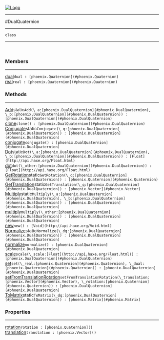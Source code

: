 
[![Logo](../../images/logo.png)](../../api/index.html)

---



#DualQuaternion



---

`class`
<span class="meta">

</span>


---

&nbsp;
&nbsp;

<h3>Members</h3> <hr/><span class="member apipage">
            <a name="dual"><a class="lift" href="#dual">dual</a></a><code class="signature apipage">dual : [phoenix.Quaternion](#phoenix.Quaternion)</code><br/></span>
        <span class="small_desc_flat"></span><span class="member apipage">
            <a name="real"><a class="lift" href="#real">real</a></a><code class="signature apipage">real : [phoenix.Quaternion](#phoenix.Quaternion)</code><br/></span>
        <span class="small_desc_flat"></span>

<h3>Methods</h3> <hr/><span class="method apipage">
            <a name="Add"><a class="lift" href="#Add">Add</a></a><span class="inline-block static">static</span><code class="signature apipage">Add(\_a:<span>[phoenix.DualQuaternion](#phoenix.DualQuaternion)</span>, \_b:<span>[phoenix.DualQuaternion](#phoenix.DualQuaternion)</span>) : [phoenix.DualQuaternion](#phoenix.DualQuaternion)</code><br/><span class="small_desc_flat"></span>
        </span>
    <span class="method apipage">
            <a name="clone"><a class="lift" href="#clone">clone</a></a><code class="signature apipage">clone() : [phoenix.DualQuaternion](#phoenix.DualQuaternion)</code><br/><span class="small_desc_flat"></span>
        </span>
    <span class="method apipage">
            <a name="Conjugate"><a class="lift" href="#Conjugate">Conjugate</a></a><span class="inline-block static">static</span><code class="signature apipage">Conjugate(\_q:<span>[phoenix.DualQuaternion](#phoenix.DualQuaternion)</span>) : [phoenix.DualQuaternion](#phoenix.DualQuaternion)</code><br/><span class="small_desc_flat"></span>
        </span>
    <span class="method apipage">
            <a name="conjugate"><a class="lift" href="#conjugate">conjugate</a></a><code class="signature apipage">conjugate() : [phoenix.DualQuaternion](#phoenix.DualQuaternion)</code><br/><span class="small_desc_flat"></span>
        </span>
    <span class="method apipage">
            <a name="Dot"><a class="lift" href="#Dot">Dot</a></a><span class="inline-block static">static</span><code class="signature apipage">Dot(\_a:<span>[phoenix.DualQuaternion](#phoenix.DualQuaternion)</span>, \_b:<span>[phoenix.DualQuaternion](#phoenix.DualQuaternion)</span>) : [Float](http://api.haxe.org/Float.html)</code><br/><span class="small_desc_flat"></span>
        </span>
    <span class="method apipage">
            <a name="dot"><a class="lift" href="#dot">dot</a></a><code class="signature apipage">dot(\_other:<span>[phoenix.DualQuaternion](#phoenix.DualQuaternion)</span>) : [Float](http://api.haxe.org/Float.html)</code><br/><span class="small_desc_flat"></span>
        </span>
    <span class="method apipage">
            <a name="GetRotation"><a class="lift" href="#GetRotation">GetRotation</a></a><span class="inline-block static">static</span><code class="signature apipage">GetRotation(\_q:<span>[phoenix.DualQuaternion](#phoenix.DualQuaternion)</span>) : [phoenix.Quaternion](#phoenix.Quaternion)</code><br/><span class="small_desc_flat"></span>
        </span>
    <span class="method apipage">
            <a name="GetTranslation"><a class="lift" href="#GetTranslation">GetTranslation</a></a><span class="inline-block static">static</span><code class="signature apipage">GetTranslation(\_q:<span>[phoenix.DualQuaternion](#phoenix.DualQuaternion)</span>) : [phoenix.Vector](#phoenix.Vector)</code><br/><span class="small_desc_flat"></span>
        </span>
    <span class="method apipage">
            <a name="Multiply"><a class="lift" href="#Multiply">Multiply</a></a><span class="inline-block static">static</span><code class="signature apipage">Multiply(\_a:<span>[phoenix.DualQuaternion](#phoenix.DualQuaternion)</span>, \_b:<span>[phoenix.DualQuaternion](#phoenix.DualQuaternion)</span>) : [phoenix.DualQuaternion](#phoenix.DualQuaternion)</code><br/><span class="small_desc_flat"></span>
        </span>
    <span class="method apipage">
            <a name="multiply"><a class="lift" href="#multiply">multiply</a></a><code class="signature apipage">multiply(\_other:<span>[phoenix.DualQuaternion](#phoenix.DualQuaternion)</span>) : [phoenix.DualQuaternion](#phoenix.DualQuaternion)</code><br/><span class="small_desc_flat"></span>
        </span>
    <span class="method apipage">
            <a name="new"><a class="lift" href="#new">new</a></a><code class="signature apipage">new() : [Void](http://api.haxe.org/Void.html)</code><br/><span class="small_desc_flat"></span>
        </span>
    <span class="method apipage">
            <a name="Normalize"><a class="lift" href="#Normalize">Normalize</a></a><span class="inline-block static">static</span><code class="signature apipage">Normalize(\_dq:<span>[phoenix.DualQuaternion](#phoenix.DualQuaternion)</span>) : [phoenix.DualQuaternion](#phoenix.DualQuaternion)</code><br/><span class="small_desc_flat"></span>
        </span>
    <span class="method apipage">
            <a name="normalize"><a class="lift" href="#normalize">normalize</a></a><code class="signature apipage">normalize() : [phoenix.DualQuaternion](#phoenix.DualQuaternion)</code><br/><span class="small_desc_flat"></span>
        </span>
    <span class="method apipage">
            <a name="scale"><a class="lift" href="#scale">scale</a></a><code class="signature apipage">scale(\_scale:<span>[Float](http://api.haxe.org/Float.html)</span>) : [phoenix.DualQuaternion](#phoenix.DualQuaternion)</code><br/><span class="small_desc_flat"></span>
        </span>
    <span class="method apipage">
            <a name="set"><a class="lift" href="#set">set</a></a><code class="signature apipage">set(\_real:<span>[phoenix.Quaternion](#phoenix.Quaternion)</span>, \_dual:<span>[phoenix.Quaternion](#phoenix.Quaternion)</span>) : [phoenix.DualQuaternion](#phoenix.DualQuaternion)</code><br/><span class="small_desc_flat"></span>
        </span>
    <span class="method apipage">
            <a name="setFromTranslationRotation"><a class="lift" href="#setFromTranslationRotation">setFromTranslationRotation</a></a><code class="signature apipage">setFromTranslationRotation(\_translation:<span>[phoenix.Vector](#phoenix.Vector)</span>, \_rotation:<span>[phoenix.Quaternion](#phoenix.Quaternion)</span>) : [phoenix.DualQuaternion](#phoenix.DualQuaternion)</code><br/><span class="small_desc_flat"></span>
        </span>
    <span class="method apipage">
            <a name="ToMatrix"><a class="lift" href="#ToMatrix">ToMatrix</a></a><span class="inline-block static">static</span><code class="signature apipage">ToMatrix(\_dq:<span>[phoenix.DualQuaternion](#phoenix.DualQuaternion)</span>) : [phoenix.Matrix](#phoenix.Matrix)</code><br/><span class="small_desc_flat"></span>
        </span>
    

<h3>Properties</h3> <hr/><span class="property apipage">
            <a name="rotation"><a class="lift" href="#rotation">rotation</a></a><code class="signature apipage">rotation : [phoenix.Quaternion]()</code><br/><span class="small_desc_flat"></span>
        </span><span class="property apipage">
            <a name="translation"><a class="lift" href="#translation">translation</a></a><code class="signature apipage">translation : [phoenix.Vector]()</code><br/><span class="small_desc_flat"></span>
        </span>

&nbsp;
&nbsp;
&nbsp;